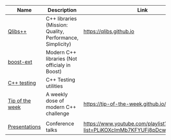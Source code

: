 | Name | Description | Link |
|-|-|-|
| [Qlibs++](https://github.com/qlibs) | C++ libraries (Mission: Quality, Performance, Simplicity) | https://qlibs.github.io |
| [boost-ext](https://github.com/boost-ext) | Modern C++ libraries (Not officialy in Boost) | | 
| [C++ testing](https://github.com/cpp-testing) |C++ Testing utilities | |
| [Tip of the week](https://github.com/tip-of-the-week) | A weekly dose of modern C++ challenge | https://tip-of-the-week.github.io/cpp |
| | | |
| [Presentations](https://github.com/kris-jusiak/talks) | Conference talks | https://www.youtube.com/playlist?list=PLiKOXcImMb7KFYUFj8pDcwD9wp1JoAd_2 | 
